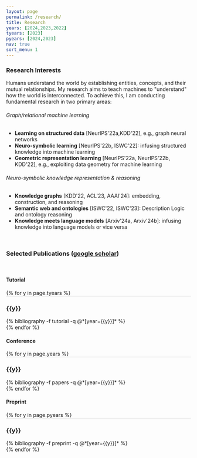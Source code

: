 ```yaml
---
layout: page
permalink: /research/
title: Research
years: [2024,2023,2022]
tyears: [2023]
pyears: [2024,2023]
nav: true
sort_menu: 1
---
```


### Research Interests

Humans understand the world by establishing entities, concepts, and their mutual relationships. 
My research aims to teach machines to "understand" how the world is interconnected. 
To achieve this, I am conducting fundamental research in two primary areas:

###### Graph/relational machine learning 

- **Learning on structured data** [NeurIPS'22a,KDD'22], e.g., graph neural networks
- **Neuro-symbolic learning** [NeurIPS'22b, ISWC'22]: infusing structured knowledge into machine learning
- **Geometric representation learning** [NeurIPS'22a, NeurIPS'22b, KDD'22], e.g., exploiting data geometry for machine learning

###### Neuro-symbolic knowledge representation & reasoning

- **Knowledge graphs** [KDD'22, ACL'23, AAAI'24]: embedding, construction, and reasoning
- **Semantic web and ontologies** [ISWC'22, ISWC'23]: Description Logic and ontology reasoning
- **Knowledge meets language models** [Arxiv'24a, Arxiv'24b]: infusing knowledge into language models or vice versa




<!-- ##### Neuro-symbolic learning -->



<br/>

### Selected Publications ([google scholar](https://scholar.google.com/citations?user=lmBXicIAAAAJ))

<br/>


#### Tutorial
<div class="publications">
<!-- <br/> -->
{% for y in page.tyears %}
  <div class="row m-0 p-0" style="border-top: 1px solid #ddd; flex-direction: row-reverse;">
    <div class="col-sm-1 mt-2 p-0 pr-1">
      <h3 class="bibliography-year">{{y}}</h3>
    </div>
    <div class="col-sm-11 p-0">
      {% bibliography -f tutorial -q @*[year={{y}}]* %}
    </div>
  </div>
{% endfor %}
</div>

#### Conference 

<div class="publications">
{% for y in page.years %}
  <div class="row m-0 p-0" style="border-top: 1px solid #ddd; flex-direction: row-reverse;">
    <div class="col-sm-1 mt-2 p-0 pr-1">
      <h3 class="bibliography-year">{{y}}</h3>
    </div>
    <div class="col-sm-11 p-0">
      {% bibliography -f papers -q @*[year={{y}}]* %}
    </div>
  </div>
{% endfor %}
</div>



#### Preprint 

<div class="publications">
{% for y in page.pyears %}
  <div class="row m-0 p-0" style="border-top: 1px solid #ddd; flex-direction: row-reverse;">
    <div class="col-sm-1 mt-2 p-0 pr-1">
      <h3 class="bibliography-year">{{y}}</h3>
    </div>
    <div class="col-sm-11 p-0">
      {% bibliography -f preprint -q @*[year={{y}}]* %}
    </div>
  </div>
{% endfor %}
</div>



